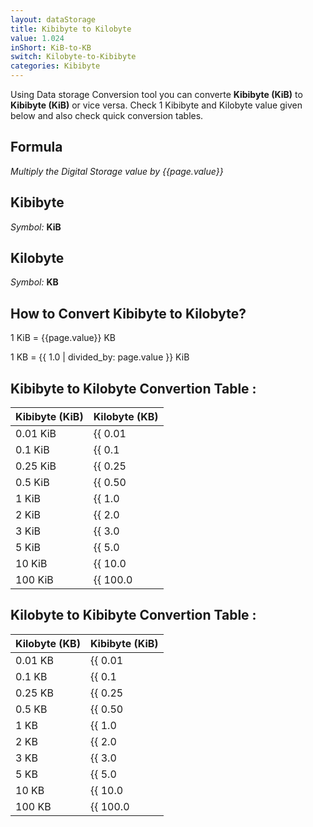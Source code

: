 ```yaml
---
layout: dataStorage
title: Kibibyte to Kilobyte
value: 1.024
inShort: KiB-to-KB
switch: Kilobyte-to-Kibibyte
categories: Kibibyte
---
```


Using Data storage Conversion tool you can converte **Kibibyte (KiB)** to **Kibibyte (KiB)** or vice versa. Check 1 Kibibyte and Kilobyte value given below and also check quick conversion tables.

## Formula
*Multiply the Digital Storage value by {{page.value}}*

## Kibibyte
*Symbol:* **KiB**

## Kilobyte
*Symbol:* **KB**

## How to Convert Kibibyte to Kilobyte?

1 KiB = {{page.value}} KB

1 KB = {{ 1.0 | divided_by: page.value }} KiB


## Kibibyte to Kilobyte Convertion Table :

| Kibibyte (KiB) | Kilobyte (KB) |
| ---- | ---- |
| 0.01 KiB | {{ 0.01 | times: page.value }} KB |
| 0.1 KiB | {{ 0.1 | times: page.value }} KB |
| 0.25 KiB | {{ 0.25 | times: page.value }} KB |
| 0.5 KiB | {{ 0.50 | times: page.value }} KB |
| 1 KiB | {{ 1.0 | times: page.value }} KB |
| 2 KiB | {{ 2.0 | times: page.value }} KB |
| 3 KiB | {{ 3.0 | times: page.value }} KB |
| 5 KiB | {{ 5.0 | times: page.value }} KB |
| 10 KiB | {{ 10.0 | times: page.value }} KB |
| 100 KiB | {{ 100.0 | times: page.value }} KB |

## Kilobyte to Kibibyte Convertion Table :

| Kilobyte (KB) | Kibibyte (KiB) |
| ---- | ---- |
| 0.01 KB | {{ 0.01 | divided_by: page.value }} KiB |
| 0.1 KB | {{ 0.1 | divided_by: page.value }} KiB |
| 0.25 KB | {{ 0.25 | divided_by: page.value }} KiB |
| 0.5 KB | {{ 0.50 | divided_by: page.value }} KiB |
| 1 KB | {{ 1.0 | divided_by: page.value }} KiB |
| 2 KB | {{ 2.0 | divided_by: page.value }} KiB |
| 3 KB | {{ 3.0 | divided_by: page.value }} KiB |
| 5 KB | {{ 5.0 | divided_by: page.value }} KiB |
| 10 KB | {{ 10.0 | divided_by: page.value }} KiB |
| 100 KB | {{ 100.0 | divided_by: page.value }} KiB |


<script>
document.getElementById('selectInput')[5].selected = true
document.getElementById('selectOutput')[4].selected = true
</script>
